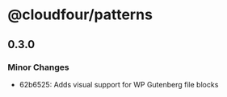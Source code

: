 # @cloudfour/patterns

## 0.3.0

### Minor Changes

- 62b6525: Adds visual support for WP Gutenberg file blocks

